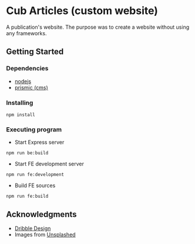 # Cub Articles (custom website)

A publication's website.
The purpose was to create a website without using any frameworks.

## Getting Started

### Dependencies

* [nodejs](https://nodejs.org/en/)
* [prismic (cms)](https://prismic.io/)

### Installing

```
npm install
```

### Executing program

* Start Express server
```
npm run be:build
```

* Start FE development server
```
npm run fe:development
```

* Build FE sources
```
npm run fe:build
```

## Acknowledgments

* [Dribble Design](https://dribbble.com/shots/15770486-UI-Concept-3)
* Images from [Unsplashed](https://unsplash.com/)
